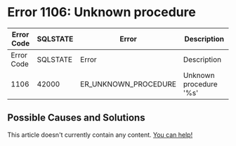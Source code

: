 
# Error 1106: Unknown procedure


| Error Code | SQLSTATE | Error | Description |
| --- | --- | --- | --- |
| Error Code | SQLSTATE | Error | Description |
| 1106 | 42000 | ER_UNKNOWN_PROCEDURE | Unknown procedure '%s' |




## Possible Causes and Solutions


This article doesn't currently contain any content. [You can help!](/kb/en/writing-and-editing-knowledge-base-articles/)

